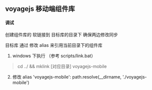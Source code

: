 ## voyagejs 移动端组件库

#### 调试

创建组件库的 软链接到 目标库的目录下 确保两边修改同步

目标库 通过 修改 alias 来引用当前目录下的组件库

1. windows 下执行 （参考 scripts/link.bat）
> cd ../ && mklink [对应目录] voyagejs-mobile

2. 修改 alias
  'voyagejs-mobile': path.resolve(__dirname, './voyagejs-mobile')
